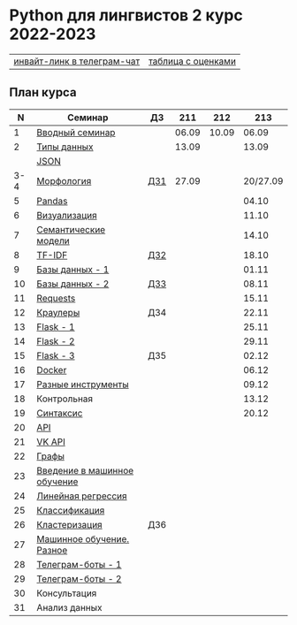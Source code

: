 # Python для лингвистов 2 курс 2022-2023

<table>
  <tr>
    <td> <a href="https://t.me/+_rVHp4PdLKQxYWVi"> инвайт-линк в телеграм-чат </a> </td>
    <td> <a href="https://docs.google.com/spreadsheets/d/1AoLaAPYpQgjsI9Hesw6Jv-tn8mQ-VvyASSqVU1bj7fk/edit?usp=sharing"> таблица с оценками </a> </td>
  </tr>
</table>

## План курса

| N  | Семинар     | ДЗ | 211 | 212 | 213 |
| -- | ----------- | -- | --- | --- | --- |
| 1  | [Вводный семинар](https://github.com/hse-ling-python/seminars/blob/master/intro/course_intro_2022.ipynb) | | 06.09 | 10.09 | 06.09 |
| 2  | [Типы данных](https://github.com/hse-ling-python/seminars/blob/master/data_structures/data_structures_1(1).ipynb) || 13.09 |  | 13.09 |  
|| [JSON](https://github.com/hse-ling-python/seminars/blob/master/json_data/json_1.ipynb) | |  |  ||  
| 3-4  | [Морфология](https://github.com/hse-ling-python/seminars/blob/master/morphology/morphology_1.ipynb) | [ДЗ1](https://github.com/hse-ling-python/seminars/blob/master/homework22-23/hw1.md) | 27.09 |  |20/27.09| 
| 5 | [Pandas](https://github.com/hse-ling-python/seminars/blob/master/visualization/pandas.ipynb) | |  |  | 04.10  | 
| 6  | [Визуализация](https://github.com/hse-ling-python/seminars/blob/master/visualization/visualization_21.ipynb) | |  |  | 11.10 | 
| 7  | [Семантические модели](https://github.com/hse-ling-python/seminars/blob/master/vector_models/vector_models_21_22.ipynb) |  |  |  | 14.10 | 
| 8  | [TF-IDF](https://nbviewer.jupyter.org/github/hse-ling-python/seminars/blob/master/text_to_vector/TF-IDF.ipynb) |[ДЗ2](https://github.com/hse-ling-python/seminars/blob/master/homework22-23/hw2.md) |  |  | 18.10 |
| 9  | [Базы данных - 1](https://github.com/hse-ling-python/seminars/blob/master/databases/databases_2020_1.ipynb) | | || 01.11|
| 10  | [Базы данных - 2](https://github.com/hse-ling-python/seminars/blob/master/databases/databases_2020_2.ipynb) | [ДЗ3](https://github.com/hse-ling-python/seminars/blob/master/homework22-23/hw3.md) | ||08.11|
| 11 | [Requests](https://github.com/hse-ling-python/seminars/blob/master/html_and_requests/requests_2021.ipynb) | | ||15.11|
| 12  | [Краулеры](https://github.com/hse-ling-python/seminars/blob/master/crawlers/crawlers_1.ipynb) | ДЗ4 | ||22.11|
| 13  | [Flask - 1](https://github.com/hse-ling-python/seminars/blob/master/flask_applications/flask1.ipynb)| | ||25.11|
| 14  | [Flask - 2](https://github.com/hse-ling-python/seminars/blob/master/flask_applications/flask_2-3.md) | | ||29.11|
| 15  | [Flask - 3](https://github.com/hse-ling-python/seminars/blob/master/flask_applications/flask_2-3.md) |ДЗ5| ||02.12|
| 16  | [Docker](https://github.com/hse-ling-python/seminars/tree/master/docker) | | ||06.12|
| 17  | [Разные инструменты](https://github.com/hse-ling-python/seminars/blob/master/random_compling/compling.md) | | ||09.12|
| 18 | Контрольная ||||13.12|
| 19  | [Синтаксис](https://github.com/hse-ling-python/seminars/blob/master/UDPipe/syntax.md) | | ||20.12|
| 20  | [API](https://github.com/hse-ling-python/seminars/blob/master/different_api/client-server-architecture.ipynb) | | |||
| 21  | [VK API](https://github.com/hse-ling-python/seminars/blob/master/different_api/vk_api2021.ipynb) | | |||
| 22  | [Графы](https://github.com/hse-ling-python/seminars/blob/master/graphs/graphs_2021.ipynb) | ||||
| 23  | [Введение в машинное обучение](https://github.com/hse-ling-python/seminars/blob/master/ml/intro.ipynb) | | |||
| 24  | [Линейная регрессия](https://github.com/hse-ling-python/seminars/blob/master/ml/Linear_Regression.ipynb) | | |||
| 25  | [Классификация](https://github.com/hse-ling-python/seminars/blob/master/ml/classification.ipynb)| | |||
| 26  | [Кластеризация](https://github.com/hse-ling-python/seminars/blob/master/ml/clustering.ipynb) | ДЗ6 | |||
| 27  | [Машинное обучение. Разное](https://github.com/hse-ling-python/seminars/blob/master/ml/ml_final.md) | | |||
| 28  | [Телеграм-боты - 1](https://github.com/hse-ling-python/seminars/tree/master/chatbots/telegram) || |||
| 29  | [Телеграм-боты - 2](https://github.com/hse-ling-python/seminars/tree/master/chatbots/telegram) || |||
| 30  |Консультация| | |||
| 31  |Анализ данных|||||

